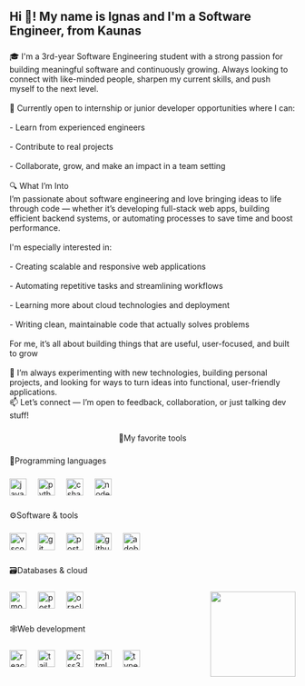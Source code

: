 <h2 align="left">Hi 👋! My name is Ignas and I'm a Software Engineer, from Kaunas</h2>

###

<p align="left">🎓 I'm a 3rd-year Software Engineering student with a strong passion for building meaningful software and continuously growing. Always looking to connect with like-minded people, sharpen my current skills, and push myself to the next level.<br><br>🎯 Currently open to internship or junior developer opportunities where I can:<br><br>- Learn from experienced engineers<br><br>- Contribute to real projects<br><br>- Collaborate, grow, and make an impact in a team setting<br><br>🔍 What I’m Into<br>I’m passionate about software engineering and love bringing ideas to life through code — whether it’s developing full-stack web apps, building efficient backend systems, or automating processes to save time and boost performance.<br><br>I'm especially interested in:<br><br>- Creating scalable and responsive web applications<br><br>- Automating repetitive tasks and streamlining workflows<br><br>- Learning more about cloud technologies and deployment<br><br>- Writing clean, maintainable code that actually solves problems<br><br>For me, it’s all about building things that are useful, user-focused, and built to grow<br><br>🚀 I’m always experimenting with new technologies, building personal projects, and looking for ways to turn ideas into functional, user-friendly applications.<br>📫 Let’s connect — I’m open to feedback, collaboration, or just talking dev stuff!</p>

###

<p align="center">💼My favorite tools</p>

###

<p align="left">💬Programming languages</p>

###

<div align="left">
  <img src="https://cdn.jsdelivr.net/gh/devicons/devicon/icons/javascript/javascript-original.svg" height="30" alt="javascript logo"  />
  <img width="12" />
  <img src="https://cdn.jsdelivr.net/gh/devicons/devicon/icons/python/python-original.svg" height="30" alt="python logo"  />
  <img width="12" />
  <img src="https://cdn.jsdelivr.net/gh/devicons/devicon/icons/csharp/csharp-original.svg" height="30" alt="csharp logo"  />
  <img width="12" />
  <img src="https://cdn.jsdelivr.net/gh/devicons/devicon/icons/nodejs/nodejs-original.svg" height="30" alt="nodejs logo"  />
</div>

###

<p align="left">⚙️Software & tools</p>

###

<div align="left">
  <img src="https://cdn.jsdelivr.net/gh/devicons/devicon/icons/vscode/vscode-original.svg" height="30" alt="vscode logo"  />
  <img width="12" />
  <img src="https://cdn.jsdelivr.net/gh/devicons/devicon/icons/git/git-original.svg" height="30" alt="git logo"  />
  <img width="12" />
  <img src="https://skillicons.dev/icons?i=postman" height="30" alt="postman logo"  />
  <img width="12" />
  <img src="https://skillicons.dev/icons?i=github" height="30" alt="github logo"  />
  <img width="12" />
  <img src="https://skillicons.dev/icons?i=ai" height="30" alt="adobeillustrator logo"  />
</div>

###

<p align="left">🗃️Databases & cloud</p>

###

<img align="right" height="150" src="https://media1.giphy.com/media/v1.Y2lkPTc5MGI3NjExM21qNHI0azNhdXMzaGoyNmp5djNsajdmZHRlYmtpZDJyYXFtbTNmYSZlcD12MV9pbnRlcm5hbF9naWZfYnlfaWQmY3Q9Zw/26tn33aiTi1jkl6H6/giphy.gif"  />

###

<div align="left">
  <img src="https://cdn.jsdelivr.net/gh/devicons/devicon/icons/mongodb/mongodb-original.svg" height="30" alt="mongodb logo"  />
  <img width="12" />
  <img src="https://cdn.jsdelivr.net/gh/devicons/devicon/icons/postgresql/postgresql-original.svg" height="30" alt="postgresql logo"  />
  <img width="12" />
  <img src="https://cdn.jsdelivr.net/gh/devicons/devicon/icons/oracle/oracle-original.svg" height="30" alt="oracle logo"  />
</div>

###

<p align="left">🕸️Web development</p>

###

<div align="left">
  <img src="https://cdn.jsdelivr.net/gh/devicons/devicon/icons/react/react-original.svg" height="30" alt="react logo"  />
  <img width="12" />
  <img src="https://cdn.jsdelivr.net/gh/devicons/devicon/icons/tailwindcss/tailwindcss-original-wordmark.svg" height="30" alt="tailwindcss logo"  />
  <img width="12" />
  <img src="https://cdn.jsdelivr.net/gh/devicons/devicon/icons/css3/css3-original.svg" height="30" alt="css3 logo"  />
  <img width="12" />
  <img src="https://cdn.jsdelivr.net/gh/devicons/devicon/icons/html5/html5-original.svg" height="30" alt="html5 logo"  />
  <img width="12" />
  <img src="https://cdn.jsdelivr.net/gh/devicons/devicon/icons/typescript/typescript-original.svg" height="30" alt="typescript logo"  />
</div>

###
